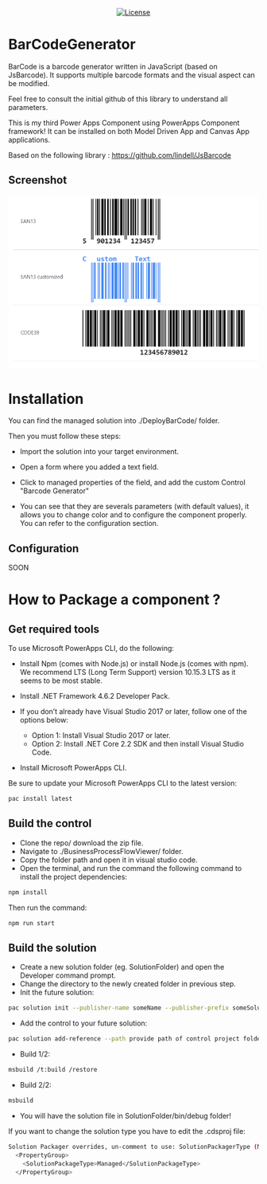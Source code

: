  

<p align="center">
<a href="https://github.com/allandecastro/BarCode/blob/master/LICENSE"><img src="https://img.shields.io/badge/license-MIT-blue.svg" alt="License"/></a>
</p>


# BarCodeGenerator
BarCode is a barcode generator written in JavaScript (based on JsBarcode).
It supports multiple barcode formats and the visual aspect can be modified.

Feel free to consult the initial github of this library to understand all parameters.

This is my third Power Apps Component using PowerApps Component framework!
It can be installed on both Model Driven App and Canvas App applications.

Based on the following library : https://github.com/lindell/JsBarcode



## Screenshot

![alt text](https://github.com/allandecastro/BarCode/blob/master/screenshot.png?raw=true)




# Installation

You can find the managed solution into ./DeployBarCode/ folder.

Then you must follow these steps:

* Import the solution into your target environment.

* Open a form where you added a text field.

* Click to managed properties of the field, and add the custom Control "Barcode Generator"

* You can see that they are severals parameters (with default values), it allows you to change color and to configure the component properly. You can refer to the configuration section.

## Configuration

SOON


# How to Package a component ?

## Get required tools

To use Microsoft PowerApps CLI, do the following:

* Install Npm (comes with Node.js) or install Node.js (comes with npm). We recommend LTS (Long Term Support) version 10.15.3 LTS as it seems to be most stable.

* Install .NET Framework 4.6.2 Developer Pack.

* If you don’t already have Visual Studio 2017 or later, follow one of the options below:

  * Option 1: Install Visual Studio 2017 or later.
  * Option 2: Install .NET Core 2.2 SDK and then install Visual Studio Code.
* Install Microsoft PowerApps CLI.

Be sure to update your Microsoft PowerApps CLI to the latest version: 
```bash
pac install latest
```
## Build the control

* Clone the repo/ download the zip file.
* Navigate to ./BusinessProcessFlowViewer/ folder.
* Copy the folder path and open it in visual studio code.
* Open the terminal, and run the command the following command to install the project dependencies:
```bash
npm install
```
Then run the command:
```bash
npm run start
```
## Build the solution

* Create a new solution folder (eg. SolutionFolder) and open the Developer command prompt.
* Change the directory to the newly created folder in previous step.
* Init the future solution:
```bash
pac solution init --publisher-name someName --publisher-prefix someSolutionPrefix
``` 
* Add the control to your future solution:
```bash
pac solution add-reference --path provide path of control project folder where the pcf.proj is available
``` 
* Build 1/2:
```bash
msbuild /t:build /restore
``` 
* Build 2/2:
```bash
msbuild
``` 
* You will have the solution file in SolutionFolder/bin/debug folder!

If you want to change the solution type you have to edit the .cdsproj file:
```bash
Solution Packager overrides, un-comment to use: SolutionPackagerType (Managed, Unmanaged, Both)
  <PropertyGroup>
    <SolutionPackageType>Managed</SolutionPackageType>
  </PropertyGroup>

  ```
